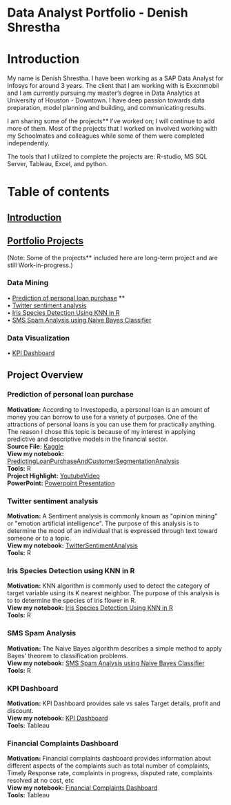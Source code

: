 # Data Analyst Portfolio - Denish Shrestha


# Introduction
My name is Denish Shrestha. I have been working as a SAP Data Analyst for Infosys for around 3 years. The client that I am working with is Exxonmobil and I am currently pursuing my master’s degree in Data Analytics at University of Houston - Downtown. I have deep passion towards data preparation, model planning and building, and communicating results. 

I am sharing some of the projects** I've worked on; I will continue to add more of them. Most of the projects that I worked on involved working with my Schoolmates and colleagues while some of them were completed independently.

The tools that I utilized to complete the projects are:
R-studio, MS SQL Server, Tableau, Excel, and python.

# Table of contents    
 ## [Introduction](#Introduction) <br/>
 ## [Portfolio Projects](#Portfolio-Projects) <br/>
 (Note: Some of the projects\** included here are long-term project and are still Work-in-progress.)
   ### Data Mining
   • [Prediction of personal loan purchase](#Prediction-of-personal-loan-purchase) **  <br>
   • [Twitter sentiment analysis](#Twitter-sentiment-analysis) <br/>
   • [Iris Species Detection Using KNN in R](#Iris-Species-Detection-Using-KNN-in-R) <br/>
   • [SMS Spam Analysis using Naive Bayes Classifier](#SMS-Spam-Analysis) <br/>
   
   ### Data Visualization
   • [KPI Dashboard](#KPI-Dashboard) <br/>
   
  
   
## Project Overview
### Prediction of personal loan purchase
   **Motivation:** <span>  According to Investopedia, a personal loan is an amount of money you can borrow to use for a variety of purposes. One of the attractions of personal loans is you can use them for practically anything. The reason I chose this topic is because of my interest in applying predictive and descriptive models in the financial sector. <span>  <br>
   **Source File:** [Kaggle](https://www.kaggle.com/datasets/teertha/personal-loan-modeling) <br>
   **View my notebook:** [PredictingLoanPurchaseAndCustomerSegmentationAnalysis](https://github.com/denish5300/Prediction-of-Personal-Loan-Purchase-Customer-Segmentation-Analysis/blob/main/Bank_Personal_Loan_Original.csv)<br>
   **Tools:** R <br>
   **Project Highlight:** [YoutubeVideo](https://www.youtube.com/watch?v=CM71NL_BHHc) <br>
   **PowerPoint:** [Powerpoint Presentation](https://github.com/denish5300/Prediction-of-Personal-Loan-Purchase-Customer-Segmentation-Analysis/blob/main/PersonalLoanProjectPresentation.pptx) <br>
 
### Twitter sentiment analysis
   **Motivation:** <span> A Sentiment analysis is commonly known as "opinion mining" or "emotion artificial intelligence". The purpose of this analysis                             is to determine the mood of an individual that is expressed through text toward someone or to a topic. <span>  <br>
   **View my notebook:** [TwitterSentimentAnalysis](https://github.com/denish5300/Twitter-Sentiment-Analysis-using-R)  <br>
   **Tools:** R
    
### Iris Species Detection using KNN in R
  **Motivation:** <span> KNN algorithm is commonly used to detect the category of target variable using its K nearest neighbor. The purpose of this analysis is to
             to determine the species of iris flower in R. <span>  <br>
  **View my notebook:** [Iris Species Detection Using KNN in R](https://github.com/denish5300/Iris-Species-Detection-Using-KNN-in-R)  <br>
   **Tools:** R
 
### SMS Spam Analysis
  **Motivation:** <span>  The Naive Bayes algorithm describes a simple method to apply Bayes' theorem to classification problems. <span>  <br>
  **View my notebook:** [SMS Spam Analysis using Naive Bayes Classifier](https://github.com/denish5300/SMS-Spam-Analysis)  <br>
   **Tools:** R 
 
 ### KPI Dashboard
  **Motivation:** <span>  KPI Dashboard provides sale vs sales Target details, profit and discount. <span>  <br>
  **View my notebook:** [KPI Dashboard](https://github.com/denish5300/KPI-Dashboard)  <br>
   **Tools:** Tableau
 
  ### Financial Complaints Dashboard
  **Motivation:** <span>  Financial complaints dashboard provides information about different aspects of the complaints such as total number of complaints,
     Timely Response rate, complaints in progress, disputed rate, complaints resolved at no cost, etc <span>  <br>
  **View my notebook:** [Financial Complaints Dashboard](https://github.com/denish5300/Financial-Complaints-Dashboard)  <br>
   **Tools:** Tableau
 
    
